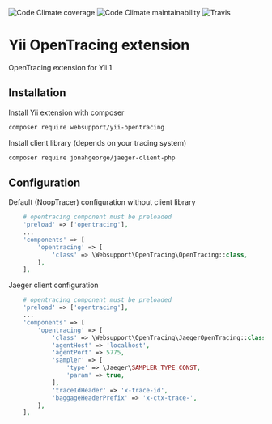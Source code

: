 ![Code Climate coverage](https://img.shields.io/codeclimate/coverage/websupport-sk/yii-opentracing.svg)
![Code Climate maintainability](https://img.shields.io/codeclimate/maintainability/websupport-sk/yii-opentracing.svg)
![Travis](https://img.shields.io/travis/com/websupport-sk/yii-opentracing.svg)

# Yii OpenTracing extension

OpenTracing extension for Yii 1

## Installation

Install Yii extension with composer

```bash
composer require websupport/yii-opentracing
```

Install client library (depends on your tracing system)

```bash
composer require jonahgeorge/jaeger-client-php
``` 

## Configuration

Default (NoopTracer) configuration without client library

```php
    # opentracing component must be preloaded
    'preload' => ['opentracing'],
    ...
    'components' => [
        'opentracing' => [
            'class' => \Websupport\OpenTracing\OpenTracing::class,
        ],
    ],
```

Jaeger client configuration

```php
    # opentracing component must be preloaded
    'preload' => ['opentracing'],
    ...
    'components' => [
        'opentracing' => [
            'class' => \Websupport\OpenTracing\JaegerOpenTracing::class,
            'agentHost' => 'localhost',
            'agentPort' => 5775,
            'sampler' => [
                'type' => \Jaeger\SAMPLER_TYPE_CONST,
                'param' => true,
            ],
            'traceIdHeader' => 'x-trace-id',
            'baggageHeaderPrefix' => 'x-ctx-trace-',
        ],
    ],
```
